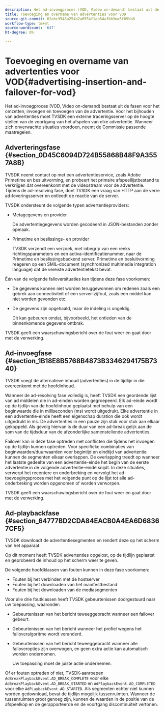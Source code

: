 ```yaml
---
description: Het ad-invoegproces (VOD, Video on-demand) bestaat uit de fasen voor het omzetten, invoegen en toevoegen van de advertentie. Voor het bijhouden van advertenties moet TVSDK een externe traceringsserver op de hoogte stellen van de voortgang van het afspelen van elke advertentie. Wanneer zich onverwachte situaties voordoen, neemt de Commissie passende maatregelen.
title: Toevoeging en overname van advertenties voor VOD
source-git-commit: 02ebc3548a254b2a6554f1ab34afbb3ea5f09bb8
workflow-type: tm+mt
source-wordcount: '647'
ht-degree: 0%

---
```


# Toevoeging en overname van advertenties voor VOD{#advertising-insertion-and-failover-for-vod}

Het ad-invoegproces (VOD, Video on-demand) bestaat uit de fasen voor het omzetten, invoegen en toevoegen van de advertentie. Voor het bijhouden van advertenties moet TVSDK een externe traceringsserver op de hoogte stellen van de voortgang van het afspelen van elke advertentie. Wanneer zich onverwachte situaties voordoen, neemt de Commissie passende maatregelen.

## Adverteringsfase {#section_0D45C6094D724B55868B48F9A3557A8B}

TVSDK neemt contact op met een advertentieservice, zoals Adobe Primetime en besluitvorming, en probeert het primaire afspeellijstbestand te verkrijgen dat overeenkomt met de videostream voor de advertentie. Tijdens de ad-resolving fase, doet TVSDK een vraag van HTTP aan de verre ad-leveringsserver en ontleedt de reactie van de server.

TVSDK ondersteunt de volgende typen advertentieproviders:

* Metagegevens en provider

  De advertentiegegevens worden gecodeerd in JSON-bestanden zonder opmaak.
* Primetime en beslissings- en provider

  TVSDK verzendt een verzoek, met inbegrip van een reeks richtingsparameters en een activa-identificatienummer, naar de Primetime en beslissingsbackend server. Primetime en besluitvorming reageren op een SMIL-document (synchronized multimedia integration language) dat de vereiste advertentietekst bevat.

Één van de volgende failoversituaties kan tijdens deze fase voorkomen:

* De gegevens kunnen niet worden teruggewonnen om redenen zoals een gebrek aan connectiviteit of een server-zijfout, zoals een middel kan niet worden gevonden etc.
* De gegevens zijn opgehaald, maar de indeling is ongeldig.

  Dit kan gebeuren omdat, bijvoorbeeld, het ontleden van de binnenkomende gegevens ontbrak.

TVSDK geeft een waarschuwingsbericht over de fout weer en gaat door met de verwerking.

## Ad-invoegfase {#section_1B18E8B5768B4873B3346294175B7340}

TVSDK voegt de alternatieve inhoud (advertenties) in de tijdlijn in die overeenkomt met de hoofdinhoud.

Wanneer de ad-resolving fase volledig is, heeft TVSDK een geordende lijst van ad middelen die in ad-einden worden gegroepeerd. Elk ad-einde wordt op de tijdlijn van de hoofdinhoud geplaatst met behulp van een beginwaarde die in milliseconden (ms) wordt uitgedrukt. Elke advertentie in een advertentie-einde heeft een eigenschap duration die ook wordt uitgedrukt in ms. De advertenties in een pauze zijn stuk voor stuk aan elkaar gekoppeld. Als gevolg hiervan is de duur van een ad-break gelijk aan de som van de tijdsduur van de afzonderlijke samenstellende advertenties.

Failover kan in deze fase optreden met conflicten die tijdens het invoegen op de tijdlijn kunnen optreden. Voor specifieke combinaties van beginwaarden/duurwaarden voor begintijd en eindtijd van advertentie kunnen de segmenten elkaar overlappen. De overlapping treedt op wanneer het laatste gedeelte van een advertentie-einde het begin van de eerste advertentie in de volgende advertentie-einde snijdt. In deze situaties, verwerpt het recentere en onderbreking en vervolgt het ad-toevoegingsproces met het volgende punt op de lijst tot alle ad-onderbreking worden opgenomen of worden verworpen.

TVSDK geeft een waarschuwingsbericht over de fout weer en gaat door met de verwerking.

## Ad-playbackfase {#section_64777BD2CDA84EACB0A4EA6D68367CF5}

TVSDK downloadt de advertentiesegmenten en rendert deze op het scherm van het apparaat.

Op dit moment heeft TVSDK advertenties opgelost, op de tijdlijn geplaatst en geprobeerd de inhoud op het scherm weer te geven.

De volgende hoofdklassen van fouten kunnen in deze fase voorkomen:

* Fouten bij het verbinden met de hostserver
* Fouten bij het downloaden van het manifestbestand
* Fouten bij het downloaden van de mediasegmenten

Voor alle drie foutklassen heeft TVSDK gebeurtenissen doorgestuurd naar uw toepassing, waaronder:

* Gebeurtenissen van het bericht teweeggebracht wanneer een failover gebeurt.
* Gebeurtenissen van het bericht wanneer het profiel wegens het failoveralgoritme wordt veranderd.
* Gebeurtenissen van het bericht teweeggebracht wanneer alle failoveropties zijn overwogen, en geen extra actie kan automatisch worden ondernomen.

  Uw toepassing moet de juiste actie ondernemen.

Of er fouten optreden of niet, TVSDK-aanroepen `AdBreakPlaybackEvent.AD_BREAK_COMPLETE` voor elke `AdBreakPlaybackEvent.AD_BREAK_STARTED` en `AdPlaybackEvent.AD_COMPLETED` voor elke `AdPLaybackEvent.AD_STARTED`. Als segmenten echter niet kunnen worden gedownload, bevat de tijdlijn mogelijk tussenruimten. Wanneer de tussenruimten groot genoeg zijn, kunnen de waarden in de positie van de afspeelkop en de gerapporteerde en de voortgang discontinuïteit vertonen.
